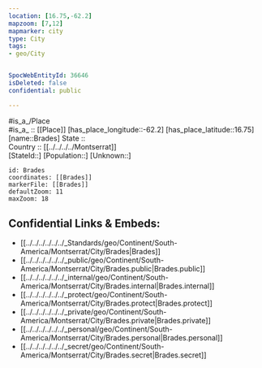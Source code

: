 ```yaml
---
location: [16.75,-62.2] 
mapzoom: [7,12] 
mapmarker: city 
type: City
tags:
- geo/City


SpocWebEntityId: 36646
isDeleted: false
confidential: public

---
```

#is_a_/Place  
#is_a_ :: [[Place]] 
[has_place_longitude::-62.2] 
[has_place_latitude::16.75] 
[name::Brades] 
State ::  
Country :: [[../../../../Montserrat]]  
[StateId::] 
[Population::] 
[Unknown::] 


```leaflet
id: Brades
coordinates: [[Brades]] 
markerFile: [[Brades]] 
defaultZoom: 11 
maxZoom: 18
```


## Confidential Links & Embeds: 
- [[../../../../../../_Standards/geo/Continent/South-America/Montserrat/City/Brades|Brades]] 
- [[../../../../../../_public/geo/Continent/South-America/Montserrat/City/Brades.public|Brades.public]] 
- [[../../../../../../_internal/geo/Continent/South-America/Montserrat/City/Brades.internal|Brades.internal]] 
- [[../../../../../../_protect/geo/Continent/South-America/Montserrat/City/Brades.protect|Brades.protect]] 
- [[../../../../../../_private/geo/Continent/South-America/Montserrat/City/Brades.private|Brades.private]] 
- [[../../../../../../_personal/geo/Continent/South-America/Montserrat/City/Brades.personal|Brades.personal]] 
- [[../../../../../../_secret/geo/Continent/South-America/Montserrat/City/Brades.secret|Brades.secret]] 
